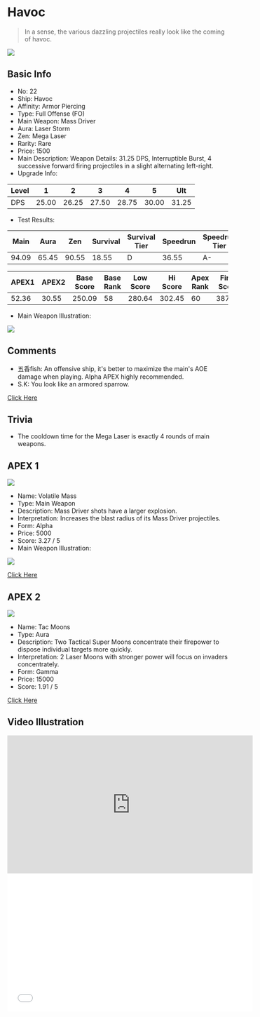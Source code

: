 # Havoc

> In a sense, the various dazzling projectiles really look like the coming of havoc.

<img src="/ships/ship_22.png" style={{zoom:1}}/>

## Basic Info

- No: 22
- Ship: Havoc
- Affinity: Armor Piercing
- Type: Full Offense (FO)
- Main Weapon: Mass Driver
- Aura: Laser Storm
- Zen: Mega Laser
- Rarity: Rare
- Price: 1500
- Main Description: Weapon Details: 31.25 DPS, Interruptible Burst, 4 successive forward firing projectiles in a slight alternating left-right.
- Upgrade Info: 

| Level | 1 | 2 | 3 | 4 | 5 | Ult |
|--|--|--|--|--|--|--|
| DPS | 25.00 | 26.25 | 27.50 | 28.75 | 30.00 | 31.25 |

- Test Results: 

| Main | Aura | Zen | Survival | Survival Tier | Speedrun | Speedrun Tier | Fun | Fun Tier |
|--|--|--|--|--|--|--|--|--|
| 94.09 | 65.45 | 90.55 | 18.55 | D | 36.55 | A- | 29.45 | B- |

| APEX1 | APEX2 | Base Score | Base Rank | Low Score | Hi Score | Apex Rank | Final Score | FinalRank |
|--|--|--|--|--|--|--|--|--|
| 52.36 | 30.55 | 250.09 | 58 | 280.64 | 302.45 | 60 | 387.00 | 66 |

- Main Weapon Illustration:

<img src="/illustration/main_22.gif" style={{zoom:1}}/>

## Comments

- 五香fish: An offensive ship, it's better to maximize the main's AOE damage when playing. Alpha APEX highly recommended.
- S.K: You look like an armored sparrow.

[Click Here](https://gamefaqs.gamespot.com/iphone/193681-phoenix-ii/faqs/76704/ship-details-part-3#havoc)

## Trivia

- The cooldown time for the Mega Laser is exactly 4 rounds of main weapons.

## APEX 1

<img src="/ships/ship_22_apex_1.png" style={{zoom:1}}/>

- Name: Volatile Mass
- Type: Main Weapon
- Description: Mass Driver shots have a larger explosion.
- Interpretation: Increases the blast radius of its Mass Driver projectiles.
- Form: Alpha
- Price: 5000
- Score: 3.27 / 5
- Main Weapon Illustration:

<img src="/illustration/main_22_alpha.gif" style={{zoom:1}}/>

[Click Here](https://gamefaqs.gamespot.com/iphone/193681-phoenix-ii/faqs/76704/ship-details-part-3#alpha-main-weapon-volatile-mass-c5000)

## APEX 2

<img src="/ships/ship_22_apex_2.png" style={{zoom:1}}/>

- Name: Tac Moons
- Type: Aura
- Description: Two Tactical Super Moons concentrate their firepower to dispose individual targets more quickly.
- Interpretation: 2 Laser Moons with stronger power will focus on invaders concentrately.
- Form: Gamma
- Price: 15000
- Score: 1.91 / 5

[Click Here](https://gamefaqs.gamespot.com/iphone/193681-phoenix-ii/faqs/76704/ship-details-part-3#gamma-ls-tac-moons-c15000)

## Video Illustration

<iframe width="560" height="315" src="https://www.youtube.com/embed/pRracme6DmA?si=H3_1BFdODwNB08D4" title="YouTube video player" frameborder="0" allow="accelerometer; autoplay; clipboard-write; encrypted-media; gyroscope; picture-in-picture; web-share" referrerpolicy="strict-origin-when-cross-origin" allowfullscreen></iframe>

<br/>

<iframe width="560" height="315" src="//player.bilibili.com/player.html?aid=990825085&bvid=BV1Bx4y1M7WG&cid=977973398&p=1&autoplay=false" scrolling="no" border="0" frameborder="no" allow="accelerometer; autoplay; clipboard-write; encrypted-media; gyroscope; picture-in-picture; web-share" framespacing="0" allowfullscreen="true"> </iframe>
